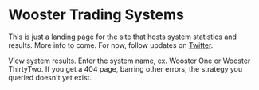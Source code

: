 # Wooster Trading Systems

This is just a landing page for the site that hosts system statistics and results. More info to come. For now, follow updates on [Twitter](https://twitter.com/PreritDas).

View system results. Enter the system name, ex. Wooster One or Wooster ThirtyTwo. If you get a 404 page, barring other errors, the strategy you queried doesn't yet exist.